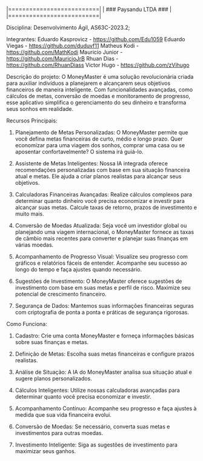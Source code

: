 |==========================|
|  ### Paysandu LTDA ###   |
|==========================|

Disciplina: Desenvolvimento Ágil, AS63C-2023.2;

Integrantes:
Eduardo Kasprovicz - https://github.com/Edu1059
Eduardo Viegas - https://github.com/duduvf11
Matheus Kodi - https://github.com/MathKodi
Mauricio Junior - https://github.com/MauricioJrB
Rhuan Dias - https://github.com/RhuanDiass
Victor Hugo - https://github.com/zVihugo

Descrição do projeto: 
O MoneyMaster é uma solução revolucionária criada para auxiliar
indivíduos a planejarem e alcançarem seus objetivos financeiros de 
maneira inteligente. Com funcionalidades avançadas, como cálculos de metas,
conversão de moedas e monitoramento de progresso, esse aplicativo simplifica
o gerenciamento do seu dinheiro e transforma seus sonhos em realidade.

Recursos Principais:

1) Planejamento de Metas Personalizadas: O MoneyMaster permite que você defina metas financeiras de curto, médio e longo prazo. Quer economizar para uma viagem dos sonhos, comprar uma casa ou se aposentar confortavelmente? O sistema irá guiá-lo.

2) Assistente de Metas Inteligentes: Nossa IA integrada oferece recomendações personalizadas com base em sua situação financeira atual e metas. Ele ajuda a criar planos realistas para alcançar seus objetivos.

3) Calculadoras Financeiras Avançadas: Realize cálculos complexos para determinar quanto dinheiro você precisa economizar e investir para alcançar suas metas. Calcule taxas de retorno, prazos de investimento e muito mais.

4) Conversão de Moedas Atualizada: Seja você um investidor global ou planejando uma viagem internacional, o MoneyMaster fornece as taxas de câmbio mais recentes para converter e planejar suas finanças em várias moedas.

5) Acompanhamento de Progresso Visual: Visualize seu progresso com gráficos e relatórios fáceis de entender. Acompanhe seu sucesso ao longo do tempo e faça ajustes quando necessário.

6) Sugestões de Investimento: O MoneyMaster oferece sugestões de investimento com base em suas metas e perfil de risco. Maximize seu potencial de crescimento financeiro.

7) Segurança de Dados: Mantemos suas informações financeiras seguras com criptografia de ponta a ponta e práticas de segurança rigorosas.

Como Funciona:

1) Cadastro: Crie uma conta MoneyMaster e forneça informações básicas sobre suas finanças e metas.

2) Definição de Metas: Escolha suas metas financeiras e configure prazos realistas.

3) Análise de Situação: A IA do MoneyMaster analisa sua situação atual e sugere planos personalizados.

4) Cálculos Inteligentes: Utilize nossas calculadoras avançadas para determinar quanto você precisa economizar e investir.

5) Acompanhamento Contínuo: Acompanhe seu progresso e faça ajustes à medida que sua vida financeira evolui.

6) Conversão de Moedas: Se necessário, converta suas metas e investimentos para outras moedas.

7) Investimento Inteligente: Siga as sugestões de investimento para maximizar seus ganhos.
	


